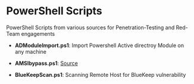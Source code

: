 # PowerShell Scripts
PowerShell Scripts from various sources for Penetration-Testing and Red-Team engagements

* **ADModuleImport.ps1**: Import Powershell Active directroy Module on any machine 

* **AMSIbypass.ps1**: [Source](https://github.com/S3cur3Th1sSh1t/Amsi-Bypass-Powershell)
* **BlueKeepScan.ps1**: Scanning Remote Host for BlueKeep vulnerability  

